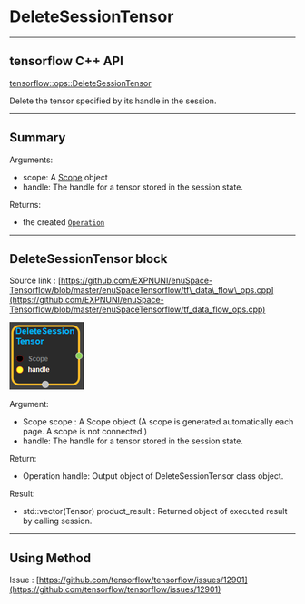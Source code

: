 # DeleteSessionTensor

---

## tensorflow C++ API

[tensorflow::ops::DeleteSessionTensor](https://www.tensorflow.org/api_docs/cc/class/tensorflow/ops/delete-session-tensor)

Delete the tensor specified by its handle in the session.

---

## Summary

Arguments:

* scope: A [Scope](https://www.tensorflow.org/api_docs/cc/class/tensorflow/scope.html#classtensorflow_1_1_scope) object
* handle: The handle for a tensor stored in the session state.



Returns:

* the created [`Operation`](https://www.tensorflow.org/api_docs/cc/class/tensorflow/operation.html#classtensorflow_1_1_operation)

---

## DeleteSessionTensor block

Source link : [https://github.com/EXPNUNI/enuSpace-Tensorflow/blob/master/enuSpaceTensorflow/tf\_data\_flow\_ops.cpp](https://github.com/EXPNUNI/enuSpace-Tensorflow/blob/master/enuSpaceTensorflow/tf_data_flow_ops.cpp)

![](/assets/dataflow_deletesessiontensor_symbol.png)

Argument:

* Scope scope : A Scope object \(A scope is generated automatically each page. A scope is not connected.\)
* handle: The handle for a tensor stored in the session state.

Return:

* Operation handle: Output object of DeleteSessionTensor class object.

Result:

* std::vector\(Tensor\) product\_result : Returned object of executed result by calling session.

---

## Using Method

Issue : [https://github.com/tensorflow/tensorflow/issues/12901](https://github.com/tensorflow/tensorflow/issues/12901)

